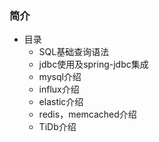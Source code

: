 ### 简介

- 目录
    - SQL基础查询语法
    - jdbc使用及spring-jdbc集成
    - mysql介绍
    - influx介绍
    - elastic介绍
    - redis，memcached介绍
    - TiDb介绍
    